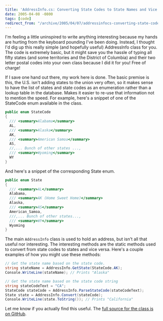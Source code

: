 ```yaml
---
title: 'AddressInfo.cs: Converting State Codes to State Names and Vice Versa'
date: 2005-04-08 -0800
tags: [code]
redirect_from: "/archive/2005/04/07/addressinfocs-converting-state-codes-to-state-names-and-vice-versa.aspx/"
---
```


I'm feeling a little uninspired to write anything interesting because my
hands are hurting from the keyboard pounding I've been doing. Instead, I
thought I'd dig up this really simple (and hopefully useful) AddressInfo
class for you. The code is extremely basic, but it might save you the
hassle of typing all fifty states (and some territories and the District
of Columbia) and their two letter postal codes into your own class
because I did it for you! Free of charge!

If I save one hand out there, my work here is done. The basic premise is
this, the U.S. isn't adding states to the union very often, so it makes
sense to have the list of states and state codes as an enumeration
rather than a lookup table in the database. Makes it easier to re-use
that information not to mention the speed. For example, here's a snippet
of one of the StateCode enum available in the class.

```csharp
public enum StateCode
{
  /// <summary>Alabama</summary>
  AL,
  /// <summary>Alaska</summary>
  AK,
  /// <summary>American Samoa</summary>
  AS,
  //,... Bunch of other states ...,
  /// <summary>Wyoming</summary>
  WY
}
```

And here's a snippet of the corresponding State enum.

```csharp
public enum State
{
  /// <summary>AL</summary>
  Alabama,
  /// <summary>AK (Home Sweet Home)</summary>
  Alaska,
  /// <summary>AS</summary>
  American_Samoa,
  ///,... Bunch of other states...,
  /// <summary>WY</summary>
  Wyoming
}
```

The main `AddressInfo` class is used to hold an address, but isn't all
that useful nor interesting. The interesting methods are the static
methods used to convert from state codes to states and vice versa.
Here's a couple examples of how you might use these methods:

```csharp
// Get the state name based on the state code.
string stateName = AddressInfo.GetState(StateCode.AK);
Console.WriteLine(stateName); // Prints "Alaska"

// Get the state name based on the state code string
string stateCodeText = "CA";
StateCode stateCode = AddressInfo.ParseStateCode(stateCodeText);
State state = AddressInfo.Convert(stateCode);
Console.WriteLine(state.ToString()); // Prints "California"
```

Let me know if you actually find this useful. The [full source for the class is on GitHub](https://github.com/Haacked/CodeHaacks/blob/master/src/AddressInfo.cs).

